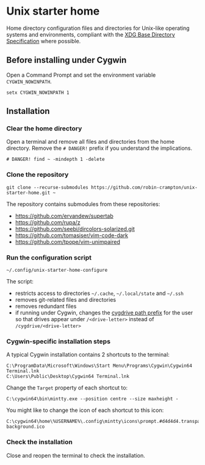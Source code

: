 # Unix starter home

Home directory configuration files and directories for Unix-like
operating systems and environments, compliant with the
[XDG Base Directory Specification](https://specifications.freedesktop.org/basedir-spec/basedir-spec-latest.html)
where possible.

## Before installing under Cygwin

Open a Command Prompt and set the environment variable `CYGWIN_NOWINPATH`.

```Batchfile
setx CYGWIN_NOWINPATH 1
```

## Installation

### Clear the home directory

Open a terminal and remove all files and directories from the home
directory. Remove the `# DANGER!` prefix if you understand the
implications.

```Shell
# DANGER! find ~ -mindepth 1 -delete
```

### Clone the repository

```Shell
git clone --recurse-submodules https://github.com/robin-crampton/unix-starter-home.git ~
```

The repository contains submodules from these repositories:

  * https://github.com/ervandew/supertab
  * https://github.com/rupa/z
  * https://github.com/seebi/dircolors-solarized.git
  * https://github.com/tomasiser/vim-code-dark
  * https://github.com/tpope/vim-unimpaired

### Run the configuration script

```Shell
~/.config/unix-starter-home-configure
```

The script:

  * restricts access to directories `~/.cache`, `~/.local/state` and `~/.ssh`
  * removes git-related files and directories
  * removes redundant files
  * if running under Cygwin, changes the
    [cygdrive path prefix](https://cygwin.com/cygwin-ug-net/using.html#cygdrive)
    for the user so that drives appear under `/<drive-letter>` instead
    of `/cygdrive/<drive-letter>`

### Cygwin-specific installation steps

A typical Cygwin installation contains 2 shortcuts to the terminal:

```Batchfile
C:\ProgramData\Microsoft\Windows\Start Menu\Programs\Cygwin\Cygwin64 Terminal.lnk
C:\Users\Public\Desktop\Cygwin64 Terminal.lnk
```

Change the `Target` property of each shortcut to:

```Batchfile
C:\cygwin64\bin\mintty.exe --position centre --size maxheight -
```

You might like to change the icon of each shortcut to this icon:

```Batchfile
C:\cygwin64\home\%USERNAME%\.config\mintty\icons\prompt.#d4d4d4.transparent-background.ico
```

### Check the installation

Close and reopen the terminal to check the installation.
